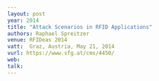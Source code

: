 ```yaml
---
layout: post
year: 2014
title: "Attack Scenarios in RFID Applications"
authors: Raphael Spreitzer
venue: RFIDeas 2014
vatt:  Graz, Austria, May 21, 2014
vurl: https://www.sfg.at/cms/4450/
web: 
talk: 
---
```



